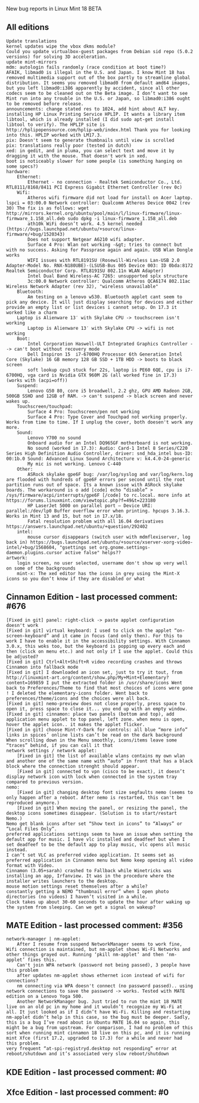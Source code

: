 New bug reports in Linux Mint 18 BETA

All editions
------------

	Update translations
	kernel updates wipe the vbox dkms module?
	Could you update virtualbox-guest packages from Debian sid repo (5.0.2 versions) for solving 3D acceleration.
	update mint-mirrors
	mdm: autologin fails randomly (race condition at boot time?)
	AFAIK, libmad0 is illegal in the U.S. and Japan. I know Mint 18 has removed multimedia support out of the box partly to streamline global distribution. It seems you removed libmad0 from default amd64 images, but you left libmad0:i386 apparently by accident, since all other codecs seem to be cleaned out on the Beta image. I don’t want to see Mint run into any trouble in the U.S. or Japan, so libmad0:i386 ought to be removed before release.
	announcements: change stated res to 1024, add hint about ALT key.
	installing HP Linux Printing Service HPLIP. It wants a library item libtool, which is already installed (I did sudo apt-get install libtool to verify). The HPLIP site is http://hplipopensource.com/hplip-web/index.html Thank you for looking into this. HPLIP worked with LM17.3.
	pix: Doesn't seem to generate thumbnails until view is scrolled
	pix: translations really poor (tested in dutch)
	xed: in gedit, and in pluma, you can select text and move it by dragging it with the mouse. That doesn't work in xed.
	boot is noticeably slower for some people (is something hanging on some specs?)
	hardware:
		Ethernet:
			Ethernet - no connection - Realtek Semiconductor Co., Ltd. RTL8111/8168/8411 PCI Express Gigabit Ethernet Controller (rev 0c)
		Wifi:
			Atheros wifi firmware did not load for install on Acer laptop. lspci = 03:00.0 Network controller: Qualcomm Atheros Device 0042 (rev 30) The fix is as follows: wget http://mirrors.kernel.org/ubuntu/pool/main/l/linux-firmware/linux-firmware_1.158_all.deb sudo dpkg -i linux-firmware_1.158_all.deb
			ath10k WiFi doesn’t work. 4.5 kernel needed (https://bugs.launchpad.net/ubuntu/+source/linux-firmware/+bug/1520343)
			Does not support Netgear A6210 wifi adapter.
			Surface 4 Pro: Wlan not working -&gt; tries to connect but with no success. Asking for Passprase again and again. USB Wlan Dongle works
			WIFI issues with RTL8191SU (Rosewill-Wireless Lan-USB 2.0 Adapter-Model No. RNX-N180UBE)-(LSUSB-Bus 005 Device 003: ID 0bda:8172 Realtek Semiconductor Corp. RTL8191SU 802.11n WLAN Adapter)
			Intel Dual Band Wireless-AC 7265: unsupported splx structure
			3c:00.0 Network controller: Qualcomm Atheros QCA6174 802.11ac Wireless Network Adapter (rev 32), "wireless unavailable"
		Bluetooth:
			Am testing on a lenovo w530. Bluetooth applet cant seem to pick any device. It will just display searching for devices and either provide an empty list or list devices i cannot setup. On 17.3 it worked like a charm
		Laptop is Alienware 13′ with Skylake CPU -> touchscreen isn't working
			Laptop is Alienware 13′ with Skylake CPU -> wifi is not working
		Boot:
			Intel Corporation Haswell-ULT Integrated Graphics Controller --> can't boot without recovery mode
			Dell Inspiron 15  i7-6700HQ Processor 6th Generation Intel Core (Skylake) 16 GB memory 128 GB SSD + 1TB HDD -> boots to black screen
			soft lookup cpu3 stuck for 22s, laptop is PE60 6QE, cpu is i7-6700HQ, vga card is Nvidia GTX 960M 2G (all worked fine in 17.3) (works with (acpi=off))
		Suspend:
			Lenovo G50 80, core i5 broadwell, 2.2 ghz, GPU AMD Radeon 2GB, 500GB SSHD and 12GB of RAM. -> can't suspend -> black screen and never wakes up.
		Touchscreen/touchpad:
			Surface 4 Pro: Touchscreen/pen not working
			Surface 4 Pro: Type Cover and Touchpad not working properly. Works from time to time. If I unplug the cover, both doesen't work any more.
		Sound:
			Lenovo Y700 no sound
			Onboard audio for an Intel DQ965GF motherboard is not working.
			No sound (worked in 17.3): Audio: Card-1 Intel 8 Series/C220 Series High Definition Audio Controller, driver: snd_hda_intel bus-ID: 00:1b.0 Sound: Advanced Linux Sound Architecture v: k4.4.0-24-generic
			My mic is not working. Lenovo C-440
		Other:
			ASRock skylake gpe6F bug: /var/log/syslog and var/log/kern.log are flooded with hundreds of gpe6F errors per second until the root partition runs out of space. Its a known issue with ASRock skylake boards. The workaround is o add [code] echo “disable” > /sys/firmware/acpi/interrupts/gpe6F [/code] to rc.local. more info at https://forums.linuxmint.com/viewtopic.php?f=49&t=223180
			HP LaserJet 5000 on parallel port – Device URI: parallel:/dev/lp0 Buffer overflow error when printing. hpcups 3.16.3. Works in Mint 13 and 15, but not in 17.x/18.
			Fatal resolution problem with all 16.04 derivatives https://answers.launchpad.net/ubuntu/+question/292402
		intel:
			mouse cursor disappears (switch user with mdmflexiserver, log back in) https://bugs.launchpad.net/ubuntu/+source/xserver-xorg-video-intel/+bug/1568604, "gsettings set org.gnome.settings-daemon.plugins.cursor active false" helps??
	artwork:
		login screen, no user selected, username don't show up very well on some of the backgrounds
		mint-x: The xed editor has the icons in grey using the Mint-X icons so you don’t know if they are disabled or what

Cinnamon Edition - last processed comment: #676
-----------------------------------------------
	[Fixed in git] panel: right-click -> paste applet configuration doesn't work
	[Fixed in git] virtual keyboard: I used to click on the applet “on-screen-keyboard” and it came in focus (and only then). For this to work I have to enable it in the accessibility settings. With Cinnamon 3.0.x, this woks too, but the keyboard is popping up every each and then (click on menu etc.) and not only if I use the applet. Could this be adjusted?
	[Fixed in git] Ctrl+Alt+Shift+R video recording crashes and throws Cinnamon into fallback mode
	[Fixed in git] I downloaded an icon set, just to try it tout, from http://linuxmint-art.org/content/show.php/My+Mint+Elementary?content=169859 I put the extracted folder in /usr/share/icons Went back to Preferences/Theme to find that most choices of icons were gone ! I deleted the elementary-icons folder. Went back to preferences/theme/icons and the choices were all back.
	[Fixed in git] nemo-preview does not close properly, press space to open it, press space to close it... you end up with an empty window.
	[Fixed in git] cinnamon: place two panels (bottom and top), add application menu applet to top panel, left zone. when menu is open, hover the applet icon.. it makes the applet flicker.
	[Fixed in git] choose Mint-Y-Dark for controls: all blue “more info” links in spices’ online lists can’t be read on the dark background
	When scrolling down in the Menu smoothly, icons/items leave some “traces” behind, if you can call it that
	network settings / network applet:
		[Fixed in git] the list of available wlans contains my own wlan and another one of the same name with “auto” in front that has a black block where the connection strenght should appear.
		[Fixed in git] connected to vpn (cisco to be exact), it doesn’t display network icon with lock when connected in the system tray compared to previous version.
	nemo:
		[Fixed in git] changing desktop font size segfaults nemo (seems to only happen after a reboot. After nemo is restarted, this can't be reproduced anymore.)
		[Fixed in git] When moving the panel, or resizing the panel, the desktop icons sometimes disappear. (Solution is to start/restart Nemo.)
	Nemo get blank icons after set “Show text in icons” to “Always” or “Local Files Only”.
	preferred applications settings seem to have an issue when setting the default app for music. I have vlc installed and deadfeef but when I set deadfeef to be the default app to play music, vlc opens all music instead.
	I can’t set VLC as preferred video application. It seems set as preferred application in Cinnamon menu but Nemo keep opening all video format with Video.
	Cinnamon (3.05+sarah) crashed to Fallback while Winetricks was installing an app, Irfanview. It was in the procedure where the installer writes launchers to the desktop.
	mouse motion settings reset themselves after a while?
	constantly getting a NEMO “thumbnail error” when I open photo directories (no videos) I haven’t visited in a while.
	Clock takes up about 30-60 seconds to update the hour after waking up the system from sleeping. Can we get a signal on wakeup?

MATE Edition - last processed comment: #356
-------------------------------------------
	network-manager | nm-applet:
		After I resume from suspend NetworkManager seems to work fine, Wifi connection is maintained, but nm-applet shows Wi-Fi Networks and other things grayed out. Running ‘pkill nm-applet’ and then ‘nm-applet’ fixes this.
		Can't join WPA network (password not being passed), 3 people have this problem
		after updates nm-applet shows ethernet icon instead of wifi for connections?
		nm connecting via WPA doesn't connect (no password passed).. using network connections to save the password -> works. Tested with MATE edition on a Lenovo Yoga 500.
		Another NetworkManager bug. Just tried to run the mint 18 MATE live on an old pc in my home and it wouldn’t recognize my Wi-Fi at all. It just looked as if I didn’t have Wi-Fi. Killing and restarting nm-applet didn’t help in this case, so the bug must be deeper. Sadly, this is a bug I’ve read about in Ubuntu MATE 16.04 so again, this might be a bug from upstream. For comparison, I had no problem of this sort when running mint cinnamon 18 live on this pc, and it is running mint Xfce (first 17.2, upgraded to 17.3) for a while and never had this problem.
	very frequent “at-spi-registryd.desktop not responding” error at reboot/shutdown and it’s associated very slow reboot/shutdown

KDE Edition - last processed comment: #0
-----------------------------------------

Xfce Edition - last processed comment: #0
------------------------------------------
